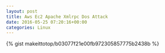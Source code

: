 ```yaml
---
layout: post                                                                                                              
title: Aws Ec2 Apache Xmlrpc Dos Attack                                                                                                                       
date: 2016-05-25 07:20:16+00:00                                                                                                                        
categories: Linux                                                                                                                
---                                                                                                                              
```


{% gist makeittotop/b03077f21e00fb972305857775b2438b %}                                                                                                           

